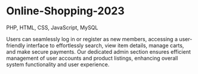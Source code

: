 # Online-Shopping-2023 
PHP, HTML, CSS, JavaScript, MySQL

Users can seamlessly log in or register as new members, accessing a user-friendly interface to effortlessly search, view item details, manage carts, and make secure payments. Our dedicated admin section ensures efficient management of user accounts and product listings, enhancing overall system functionality and user experience.

